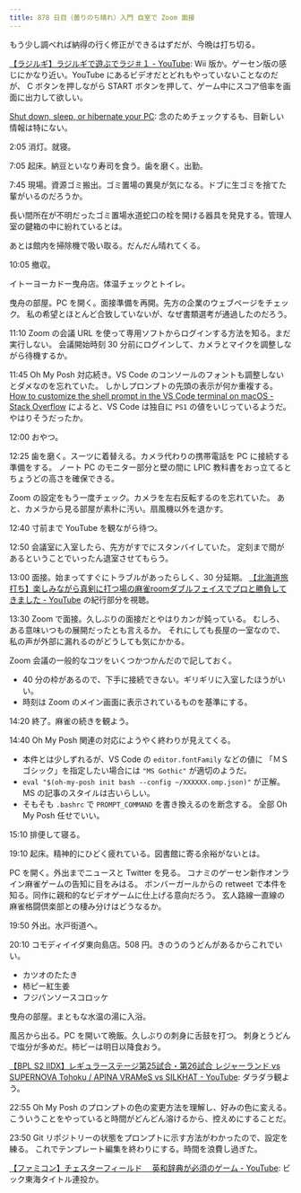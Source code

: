 ```yaml
---
title: 878 日目（曇りのち晴れ）入門 自室で Zoom 面接
---
```


もう少し調べれば納得の行く修正ができるはずだが、今晩は打ち切る。

[【ラジルギ】ラジルギで遊ぶでラジ＃１ - YouTube](https://www.youtube.com/watch?v=StF1Zs0PSOc):
Wii 版か。ゲーセン版の感じにかなり近い。YouTube にあるビデオだとどれもやっていないことなのだが、
C ボタンを押しながら START ボタンを押して、ゲーム中にスコア倍率を画面に出力して欲しい。

[Shut down, sleep, or hibernate your PC](https://support.microsoft.com/en-us/windows/shut-down-sleep-or-hibernate-your-pc-2941d165-7d0a-a5e8-c5ad-8c972e8e6eff):
念のためチェックするも、目新しい情報は特にない。

2:05 消灯。就寝。

7:05 起床。納豆といなり寿司を食う。歯を磨く。出勤。

7:45 現場。資源ゴミ搬出。ゴミ置場の異臭が気になる。ドブに生ゴミを捨てた輩がいるのだろうか。

長い間所在が不明だったゴミ置場水道蛇口の栓を開ける器具を発見する。管理人室の鍵箱の中に紛れているとは。

あとは館内を掃除機で吸い取る。だんだん晴れてくる。

10:05 撤収。

イトーヨーカドー曳舟店。体温チェックとトイレ。

曳舟の部屋。PC を開く。面接準備を再開。先方の企業のウェブページをチェック。
私の希望とほとんど合致していないが、なぜ書類選考が通過したのだろう。

11:10 Zoom の会議 URL を使って専用ソフトからログインする方法を知る。まだ実行しない。
会議開始時刻 30 分前にログインして、カメラとマイクを調整しながら待機するか。

11:45 Oh My Posh 対応続き。VS Code のコンソールのフォントも調整しないとダメなのを忘れていた。
しかしプロンプトの先頭の表示が何か重複する。
[How to customize the shell prompt in the VS Code terminal on macOS - Stack Overflow](https://stackoverflow.com/questions/54368140/how-to-customize-the-shell-prompt-in-the-vs-code-terminal-on-macos)
によると、VS Code は独自に `PS1` の値をいじっているようだ。やはりそうだったか。

12:00 おやつ。

12:25 歯を磨く。スーツに着替える。カメラ代わりの携帯電話を PC に接続する準備をする。
ノート PC のモニター部分と壁の間に LPIC 教科書をおっ立てるとちょうどの高さを確保できる。

Zoom の設定をもう一度チェック。カメラを左右反転するのを忘れていた。
あと、カメラから見る部屋が素朴に汚い。扇風機以外を退かす。

12:40 寸前まで YouTube を観ながら待つ。

12:50 会議室に入室したら、先方がすでにスタンバイしていた。
定刻まで間があるということでいったん退室させてもらう。

13:00 面接。始まってすぐにトラブルがあったらしく、30 分延期。
[【北海道旅打ち】楽しみながら真剣に打つ場の麻雀roomダブルフェイスでプロと勝負してきました - YouTube](https://www.youtube.com/watch?v=NtnkgnYI6Ps)
の紀行部分を視聴。

13:30 Zoom で面接。久しぶりの面接だとやはりカンが鈍っている。
むしろ、ある意味いつもの展開だったとも言えるか。
それにしても長屋の一室なので、私の声が外部に漏れるのがどうしても気にかかる。

Zoom 会議の一般的なコツをいくつかつかんだので記しておく。

* 40 分の枠があるので、下手に接続できない。ギリギリに入室したほうがいい。
* 時刻は Zoom のメイン画面に表示されているものを基準にする。

14:20 終了。麻雀の続きを観よう。

14:40 Oh My Posh 関連の対応にようやく終わりが見えてくる。

* 本件とは少しずれるが、VS Code の `editor.fontFamily` などの値に
  「ＭＳ ゴシック」を指定したい場合には `"MS Gothic"` が適切のようだ。
* `eval "$(oh-my-posh init bash --config ~/XXXXXX.omp.json)"` が正解。
  MS の記事のスタイルは古いらしい。
* そもそも `.bashrc` で `PROMPT_COMMAND` を書き換えるのを断念する。
  全部 Oh My Posh 任せでいい。

15:10 排便して寝る。

19:10 起床。精神的にひどく疲れている。図書館に寄る余裕がないとは。

PC を開く。外出までニュースと Twitter を見る。
コナミのゲーセン新作オンライン麻雀ゲームの告知に目をみはる。
ボンバーガールからの retweet で本件を知る。同作に親和的なビデオゲームに仕上げる意向だろう。
玄人路線一直線の麻雀格闘倶楽部との棲み分けはどうなるか。

19:50 外出。水戸街道へ。

20:10 コモディイイダ東向島店。508 円。きのうのうどんがあるからこれでいい。

* カツオのたたき
* 柿ピー紅生姜
* フジパンソースコロッケ

曳舟の部屋。まともな水温の湯に入浴。

風呂から出る。PC を開いて晩飯。久しぶりの刺身に舌鼓を打つ。
刺身とうどんで塩分が多めだ。柿ピーは明日以降食おう。

[【BPL S2 IIDX】レギュラーステージ第25試合・第26試合 レジャーランド vs SUPERNOVA Tohoku / APINA VRAMeS vs SILKHAT - YouTube](https://www.youtube.com/watch?v=kw-5nzcY7gI):
ダラダラ観よう。

22:55 Oh My Posh のプロンプトの色の変更方法を理解し、好みの色に変える。
こういうことをやっていると時間がどんどん溶けるから、控えめにすることだ。

23:50 Git リポジトリーの状態をプロンプトに示す方法がわかったので、設定を練る。
これでテンプレート編集を終わりにする。時間を浪費し過ぎた。

[【ファミコン】チェスターフィールド 　英和辞典が必須のゲーム - YouTube](https://www.youtube.com/watch?v=KeOf9l6h83U):
ビック東海タイトル連投か。
